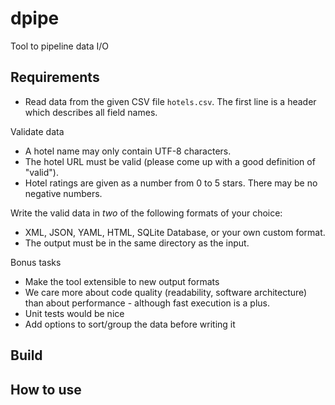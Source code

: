 # dpipe
Tool to pipeline data I/O

## Requirements
- Read data from the given CSV file `hotels.csv`. The first line is a header
   which describes all field names.

Validate data
- A hotel name may only contain UTF-8 characters.
- The hotel URL must be valid (please come up with a good definition of "valid").
- Hotel ratings are given as a number from 0 to 5 stars. There may be no negative numbers.

Write the valid data in *two* of the following formats of your choice:  
- XML, JSON, YAML, HTML, SQLite Database, or your own custom format.  
- The output must be in the same directory as the input.

Bonus tasks
* Make the tool extensible to new output formats
* We care more about code quality (readability, software architecture)
  than about performance - although fast execution is a plus.
* Unit tests would be nice
* Add options to sort/group the data before writing it

## Build

## How to use

